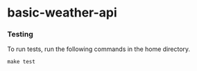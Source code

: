 # basic-weather-api

### Testing
To run tests, run the following commands in the home directory.
```
make test
```